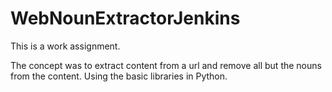 # WebNounExtractorJenkins


This is a work assignment.

The concept was to extract content from a url and remove all but the nouns from the content. 
Using the basic libraries in Python.
